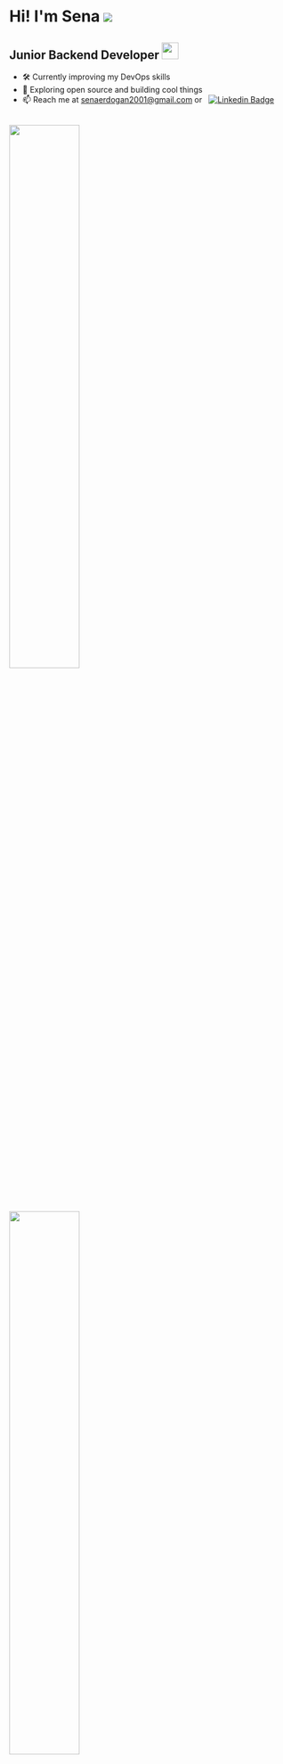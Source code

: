 # Hi! I'm Sena ![](https://user-images.githubusercontent.com/18350557/176309783-0785949b-9127-417c-8b55-ab5a4333674e.gif)

<!-- ![Pj4t](https://user-images.githubusercontent.com/66382514/202264348-6547067a-842a-4ae1-99d0-13ab0f1d01cd.gif) -->


Junior Backend Developer <img src="https://media.giphy.com/media/WUlplcMpOCEmTGBtBW/giphy.gif" width="30">
------------------------------------

* 🛠️ Currently improving my DevOps skills  
* 🌱 Exploring open source and building cool things
* 📫 Reach me at senaerdogan2001@gmail.com or &nbsp; [![Linkedin Badge](https://img.shields.io/badge/-LinkedIn-blue?style=flat&logo=Linkedin&logoColor=white)](https://www.linkedin.com/in/sena-erdo%C4%9Fan/)
  
</br>
<img width="50%" src="https://github-readme-stats.vercel.app/api?username=sena-erdogan">
<img width="50%" src="https://github-readme-stats.vercel.app/api/top-langs/?username=sena-erdogan&layout=compact">
